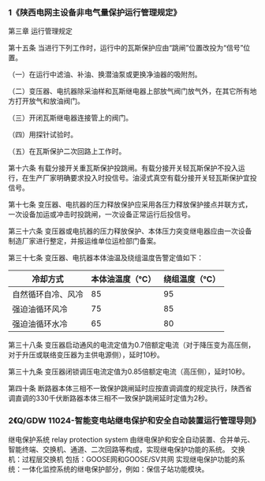 ### 1《陕西电网主设备非电气量保护运行管理规定》

第三章 运行管理规定

第十五条 当进行下列工作时，运行中的瓦斯保护应由“跳闸”位置改投为“信号”位置。

（一）在运行中滤油、补油、换潜油泵或更换净油器的吸附剂。

（二）变压器、电抗器除采油样和瓦斯继电器上部放气阀门放气外，在其它所有地方打开放气和放油阀门。

（三）开闭瓦斯继电器连接管上的阀门。

（四）用探针试验时。

（五）在瓦斯保护二次回路上工作时。

第十六条 有载分接开关重瓦斯保护投跳闸。有载分接开关轻瓦斯保护不投入运行，在生产厂家明确要求投入时投信号。油浸式真空有载分接开关轻瓦斯保护宜投信号。

第十七条 变压器、电抗器的压力释放保护应采用各压力释放保护接点并联方式，一次设备加运或冲击时投跳闸，一次设备正常运行后投信号。



第三十六条 变压器或电抗器的压力释放保护、本体压力突变继电器应由一次设备制造厂家进行整定，并报运维单位运检部门备案。

第三十七条 变压器、电抗器本体油温及绕组温度告警定值如下：

| 冷却方式           | 本体油温度（℃） | 绕组温度（℃） |
| ------------------ | --------------- | ------------- |
| 自然循环自冷、风冷 | 85              | 95            |
| 强迫油循环风冷     | 75              | 85            |
| 强迫油循环水冷     | 65              | 80            |

第三十八条 变压器启动通风的电流定值为0.7倍额定电流（对于降压变为高压侧，对于升压或联络变压器为主供电源侧），延时10秒。

第三十九条 变压器闭锁调压电流定值为0.85倍额定电流（高压侧），延时10秒。

第四十条 断路器本体三相不一致保护跳闸延时应按直调调度的规定执行，陕西省调直调的330千伏断路器本体三相不一致保护跳闸延时定值为2秒。

### 2《Q/GDW 11024-智能变电站继电保护和安全自动装置运行管理导则》

继电保护系统 relay protection system
由继电保护和安全自动装置、合并单元、智能终端、交换机、通道、二次回路等构成，实现继电保护功能的系统。
交换机：过程层交换机 包括：GOOSE网和GOOSE/SV共网
实现继电保护功能的系统：一体化监控系统的继电保护部分，例如：保信子站功能模块。